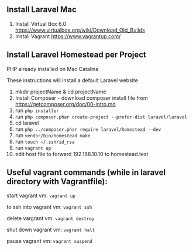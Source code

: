 ## Install Laravel Mac

1. Install Virtual Box 6.0
   https://www.virtualbox.org/wiki/Download_Old_Builds
2. Install Vagrant
   https://www.vagrantup.com/

## Install Laravel Homestead per Project

PHP already installed on Mac Catalina

These instructions will install a default Laravel website

1. mkdir projectName & cd projectName
2. Install Composer - download composer install file from https://getcomposer.org/doc/00-intro.md
3. run `php installer`
4. run `php composer.phar create-project --prefer-dist laravel/laravel`
5. cd laravel
6. run `php ../composer.phar require laravel/homestead --dev`
7. run `vendor/bin/homestead make`
8. run `touch ~/.ssh/id_rsa`
9. run `vagrant up`
10. edit host file to forward 192.168.10.10 to homestead.test

## Useful vagrant commands (while in laravel directory with Vagrantfile):

start vagrant vm: `vagrant up`

to ssh into vagrant vm: `vagrant ssh`

delete vargrant vm: `vagrant destroy`

shut down vagrant vm: `vagrant halt`

pause vagrant vm: `vagrant suspend`
